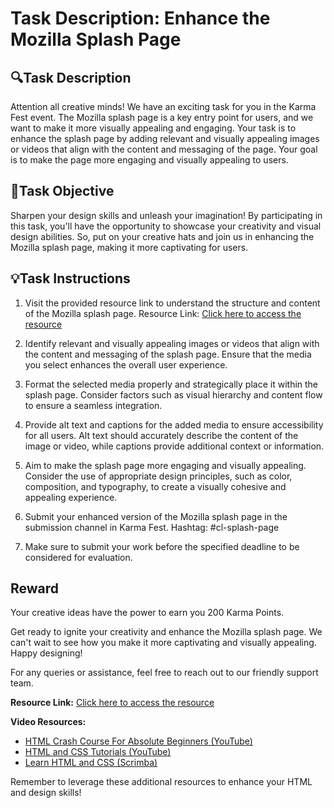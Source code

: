 # Task Description: Enhance the Mozilla Splash Page

## 🔍Task Description
Attention all creative minds! We have an exciting task for you in the Karma Fest event. The Mozilla splash page is a key entry point for users, and we want to make it more visually appealing and engaging. Your task is to enhance the splash page by adding relevant and visually appealing images or videos that align with the content and messaging of the page. Your goal is to make the page more engaging and visually appealing to users.

## 🎯Task Objective
Sharpen your design skills and unleash your imagination! By participating in this task, you'll have the opportunity to showcase your creativity and visual design abilities. So, put on your creative hats and join us in enhancing the Mozilla splash page, making it more captivating for users.

## 💡Task Instructions
1. Visit the provided resource link to understand the structure and content of the Mozilla splash page.
   Resource Link: [Click here to access the resource](https://developer.mozilla.org/en-US/docs/Learn/HTML/Multimedia_and_embedding)

2. Identify relevant and visually appealing images or videos that align with the content and messaging of the splash page. Ensure that the media you select enhances the overall user experience.

3. Format the selected media properly and strategically place it within the splash page. Consider factors such as visual hierarchy and content flow to ensure a seamless integration.

4. Provide alt text and captions for the added media to ensure accessibility for all users. Alt text should accurately describe the content of the image or video, while captions provide additional context or information.

5. Aim to make the splash page more engaging and visually appealing. Consider the use of appropriate design principles, such as color, composition, and typography, to create a visually cohesive and appealing experience.

6. Submit your enhanced version of the Mozilla splash page in the submission channel in Karma Fest.
   Hashtag: #cl-splash-page

7. Make sure to submit your work before the specified deadline to be considered for evaluation.

## Reward
Your creative ideas have the power to earn you 200 Karma Points.

Get ready to ignite your creativity and enhance the Mozilla splash page. We can't wait to see how you make it more captivating and visually appealing. Happy designing!

For any queries or assistance, feel free to reach out to our friendly support team.

**Resource Link:** [Click here to access the resource](https://developer.mozilla.org/en-US/docs/Learn/HTML/Multimedia_and_embedding)

**Video Resources:**
- [HTML Crash Course For Absolute Beginners (YouTube)](https://www.youtube.com/playlist?list=PLY-ecO2csVHfRMEmW_ltccnJcMtSGUKSk)
- [HTML and CSS Tutorials (YouTube)](https://www.youtube.com/playlist?list=PLqYFXd9GTRVWU_DqZo4D1r59ng46WdvL4)
- [Learn HTML and CSS (Scrimba)](https://scrimba.com/learn/htmlandcss)

Remember to leverage these additional resources to enhance your HTML and design skills!
